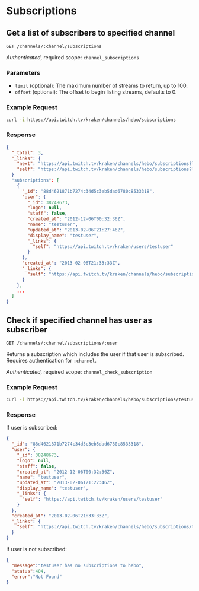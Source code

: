 # Subscriptions

## Get a list of subscribers to specified channel

`GET /channels/:channel/subscriptions`

_Authenticated_, required scope: `channel_subscriptions`

### Parameters

- `limit` (optional): The maximum number of streams to return, up to 100.
- `offset` (optional): The offset to begin listing streams, defaults to 0.

### Example Request

```bash
curl -i https://api.twitch.tv/kraken/channels/hebo/subscriptions
```

### Response

```json
{
  "_total": 3,
  "_links": {
    "next": "https://api.twitch.tv/kraken/channels/hebo/subscriptions?limit=25&offset=25",
    "self": "https://api.twitch.tv/kraken/channels/hebo/subscriptions?limit=25&offset=0"
  }
  "subscriptions": [
    {
      "_id": "88d4621871b7274c34d5c3eb5dad6780c8533318",
      "user": {
        "_id": 38248673,
        "logo": null,
        "staff": false,
        "created_at": "2012-12-06T00:32:36Z",
        "name": "testuser",
        "updated_at": "2013-02-06T21:27:46Z",
        "display_name": "testuser",
        "_links": {
          "self": "https://api.twitch.tv/kraken/users/testuser"
        }
      },
      "created_at": "2013-02-06T21:33:33Z",
      "_links": {
        "self": "https://api.twitch.tv/kraken/channels/hebo/subscriptions/testuser"
      }
    },
    ...
  ]
}
```

## Check if specified channel has user as subscriber

`GET /channels/:channel/subscriptions/:user`

Returns a subscription which includes the user if that user is subscribed. Requires authentication for `:channel`.

_Authenticated_, required scope: `channel_check_subscription`

### Example Request

```bash
curl -i https://api.twitch.tv/kraken/channels/hebo/subscriptions/testuser
```

### Response

If user is subscribed:

```json
{
  "_id": "88d4621871b7274c34d5c3eb5dad6780c8533318",
  "user": {
    "_id": 38248673,
    "logo": null,
    "staff": false,
    "created_at": "2012-12-06T00:32:36Z",
    "name": "testuser",
    "updated_at": "2013-02-06T21:27:46Z",
    "display_name": "testuser",
    "_links": {
      "self": "https://api.twitch.tv/kraken/users/testuser"
    }
  },
  "created_at": "2013-02-06T21:33:33Z",
  "_links": {
    "self": "https://api.twitch.tv/kraken/channels/hebo/subscriptions/testuser"
  }
}
```

If user is not subscribed:

```json
{
  "message":"testuser has no subscriptions to hebo",
  "status":404,
  "error":"Not Found"
}
```
